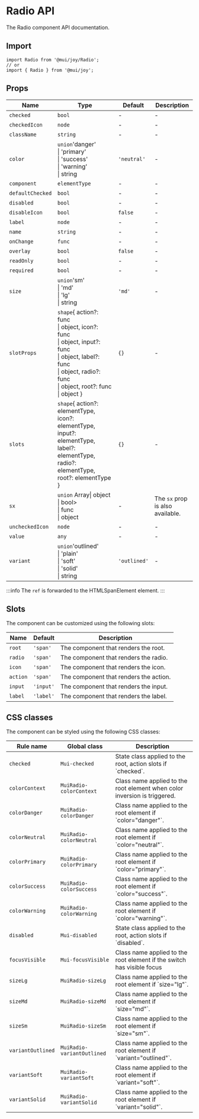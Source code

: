 # Radio API

The Radio component API documentation.

## Import

```
import Radio from '@mui/joy/Radio';
// or
import { Radio } from '@mui/joy';
```

## Props

| Name | Type | Default | Description |
| --- | --- | --- | --- |
| `checked` | `bool` | - | - |
| `checkedIcon` | `node` | - | - |
| `className` | `string` | - | - |
| `color` | `union`'danger'<br>\| 'primary'<br>\| 'success'<br>\| 'warning'<br>\| string | `'neutral'` | - |
| `component` | `elementType` | - | - |
| `defaultChecked` | `bool` | - | - |
| `disabled` | `bool` | - | - |
| `disableIcon` | `bool` | `false` | - |
| `label` | `node` | - | - |
| `name` | `string` | - | - |
| `onChange` | `func` | - | - |
| `overlay` | `bool` | `false` | - |
| `readOnly` | `bool` | - | - |
| `required` | `bool` | - | - |
| `size` | `union`'sm'<br>\| 'md'<br>\| 'lg'<br>\| string | `'md'` | - |
| `slotProps` | `shape`{ action?: func<br>\| object, icon?: func<br>\| object, input?: func<br>\| object, label?: func<br>\| object, radio?: func<br>\| object, root?: func<br>\| object } | `{}` | - |
| `slots` | `shape`{ action?: elementType, icon?: elementType, input?: elementType, label?: elementType, radio?: elementType, root?: elementType } | `{}` | - |
| `sx` | `union` Array\| object<br>\| bool><br>\| func<br>\| object | - | The `sx` prop is also available. |
| `uncheckedIcon` | `node` | - | - |
| `value` | `any` | - | - |
| `variant` | `union`'outlined'<br>\| 'plain'<br>\| 'soft'<br>\| 'solid'<br>\| string | `'outlined'` | - |

:::info
The `ref` is forwarded to the HTMLSpanElement element.
:::

## Slots

The component can be customized using the following slots:

| Name | Default | Description |
| --- | --- | --- |
| `root` | `'span'` | The component that renders the root. |
| `radio` | `'span'` | The component that renders the radio. |
| `icon` | `'span'` | The component that renders the icon. |
| `action` | `'span'` | The component that renders the action. |
| `input` | `'input'` | The component that renders the input. |
| `label` | `'label'` | The component that renders the label. |

## CSS classes

The component can be styled using the following CSS classes:

| Rule name | Global class | Description |
| --- | --- | --- |
| `checked` | `Mui-checked` | State class applied to the root, action slots if \`checked\`. |
| `colorContext` | `MuiRadio-colorContext` | Class name applied to the root element when color inversion is triggered. |
| `colorDanger` | `MuiRadio-colorDanger` | Class name applied to the root element if \`color="danger"\`. |
| `colorNeutral` | `MuiRadio-colorNeutral` | Class name applied to the root element if \`color="neutral"\`. |
| `colorPrimary` | `MuiRadio-colorPrimary` | Class name applied to the root element if \`color="primary"\`. |
| `colorSuccess` | `MuiRadio-colorSuccess` | Class name applied to the root element if \`color="success"\`. |
| `colorWarning` | `MuiRadio-colorWarning` | Class name applied to the root element if \`color="warning"\`. |
| `disabled` | `Mui-disabled` | State class applied to the root, action slots if \`disabled\`. |
| `focusVisible` | `Mui-focusVisible` | Class name applied to the root element if the switch has visible focus |
| `sizeLg` | `MuiRadio-sizeLg` | Class name applied to the root element if \`size="lg"\`. |
| `sizeMd` | `MuiRadio-sizeMd` | Class name applied to the root element if \`size="md"\`. |
| `sizeSm` | `MuiRadio-sizeSm` | Class name applied to the root element if \`size="sm"\`. |
| `variantOutlined` | `MuiRadio-variantOutlined` | Class name applied to the root element if \`variant="outlined"\`. |
| `variantSoft` | `MuiRadio-variantSoft` | Class name applied to the root element if \`variant="soft"\`. |
| `variantSolid` | `MuiRadio-variantSolid` | Class name applied to the root element if \`variant="solid"\`. |